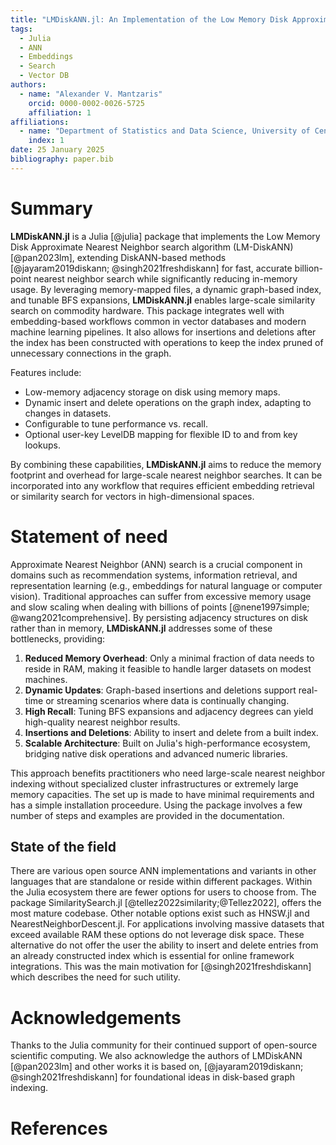 ```yaml
---
title: "LMDiskANN.jl: An Implementation of the Low Memory Disk Approximate Nearest Neighbors Search Algorithm"
tags:
  - Julia
  - ANN
  - Embeddings
  - Search
  - Vector DB
authors:
  - name: "Alexander V. Mantzaris"
    orcid: 0000-0002-0026-5725
    affiliation: 1
affiliations:
  - name: "Department of Statistics and Data Science, University of Central Florida (UCF), USA"
    index: 1
date: 25 January 2025
bibliography: paper.bib
---
```



# Summary

**LMDiskANN.jl** is a Julia [@julia] package that implements the Low Memory Disk Approximate Nearest Neighbor search algorithm (LM-DiskANN) [@pan2023lm], extending DiskANN-based methods [@jayaram2019diskann; @singh2021freshdiskann] for fast, accurate billion-point nearest neighbor search while significantly reducing in-memory usage. By leveraging memory-mapped files, a dynamic graph-based index, and tunable BFS expansions, **LMDiskANN.jl** enables large-scale similarity search on commodity hardware. This package integrates well with embedding-based workflows common in vector databases and modern machine learning pipelines. It also allows for insertions and deletions after the index has been constructed with operations to keep the index pruned of unnecessary connections in the graph.

Features include:

- Low-memory adjacency storage on disk using memory maps.
- Dynamic insert and delete operations on the graph index, adapting to changes in datasets.
- Configurable to tune performance vs. recall.
- Optional user-key LevelDB mapping for flexible ID to and from key lookups.

By combining these capabilities, **LMDiskANN.jl** aims to reduce the memory footprint and overhead for large-scale nearest neighbor searches. It can be incorporated into any workflow that requires efficient embedding retrieval or similarity search for vectors in high-dimensional spaces.

# Statement of need

Approximate Nearest Neighbor (ANN) search is a crucial component in domains such as recommendation systems, information retrieval, and representation learning (e.g., embeddings for natural language or computer vision). Traditional approaches can suffer from excessive memory usage and slow scaling when dealing with billions of points [@nene1997simple; @wang2021comprehensive]. By persisting adjacency structures on disk rather than in memory, **LMDiskANN.jl** addresses some of these bottlenecks, providing:

1. **Reduced Memory Overhead**: Only a minimal fraction of data needs to reside in RAM, making it feasible to handle larger datasets on modest machines.  
2. **Dynamic Updates**: Graph-based insertions and deletions support real-time or streaming scenarios where data is continually changing.  
3. **High Recall**: Tuning BFS expansions and adjacency degrees can yield high-quality nearest neighbor results.  
4. **Insertions and Deletions**: Ability to insert and delete from a built index.
5. **Scalable Architecture**: Built on Julia's high-performance ecosystem, bridging native disk operations and advanced numeric libraries.

This approach benefits practitioners who need large-scale nearest neighbor indexing without specialized cluster infrastructures or extremely large memory capacities. The set up is made to have minimal requirements and has a simple installation proceedure. Using the package involves a few number of steps and examples are provided in the documentation. 

## State of the field

There are various open source ANN implementations and variants in other languages that are standalone or reside within different packages. Within the Julia ecosystem there are fewer options for users to choose from. The package SimilaritySearch.jl [@tellez2022similarity;@Tellez2022], offers the most mature codebase. Other notable options exist such as HNSW.jl and NearestNeighborDescent.jl. For applications involving massive datasets that exceed available RAM these options do not leverage disk space. These alternative do not offer the user the ability to insert and delete entries from an already constructed index which is essential for online framework integrations. This was the main motivation for [@singh2021freshdiskann] which describes the need for such utility.


# Acknowledgements

Thanks to the Julia community for their continued support of open-source scientific computing. We also acknowledge the authors of LMDiskANN [@pan2023lm] and other works it is based on, [@jayaram2019diskann; @singh2021freshdiskann] for foundational ideas in disk-based graph indexing.

# References

